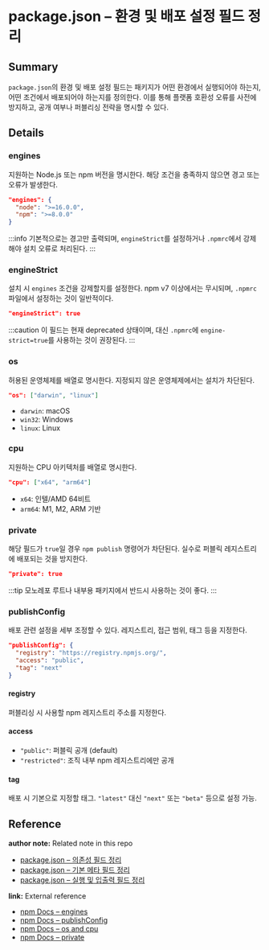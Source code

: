 # package.json – 환경 및 배포 설정 필드 정리

<!--
이 노트는 package.json에서 실행 환경 및 배포 제어를 위해 사용하는 필드들을 정리한 것이다.
Node.js 및 npm 버전 제약, 지원 운영체제, private 패키지 설정, 배포 레지스트리 등을 포함한다.
-->

## Summary

`package.json`의 환경 및 배포 설정 필드는 패키지가 어떤 환경에서 실행되어야 하는지, 어떤 조건에서 배포되어야 하는지를 정의한다. 이를 통해 플랫폼 호환성 오류를 사전에 방지하고, 공개 여부나 퍼블리싱 전략을 명시할 수 있다.

## Details

### engines

지원하는 Node.js 또는 npm 버전을 명시한다. 해당 조건을 충족하지 않으면 경고 또는 오류가 발생한다.

```json
"engines": {
  "node": ">=16.0.0",
  "npm": ">=8.0.0"
}
```

:::info 기본적으로는 경고만 출력되며, `engineStrict`를 설정하거나 `.npmrc`에서 강제해야 설치 오류로 처리된다. :::

### engineStrict

설치 시 `engines` 조건을 강제할지를 설정한다. npm v7 이상에서는 무시되며, `.npmrc` 파일에서 설정하는 것이 일반적이다.

```json
"engineStrict": true
```

:::caution 이 필드는 현재 deprecated 상태이며, 대신 `.npmrc`에 `engine-strict=true`를 사용하는 것이 권장된다. :::

### os

허용된 운영체제를 배열로 명시한다. 지정되지 않은 운영체제에서는 설치가 차단된다.

```json
"os": ["darwin", "linux"]
```

- `darwin`: macOS
- `win32`: Windows
- `linux`: Linux

### cpu

지원하는 CPU 아키텍처를 배열로 명시한다.

```json
"cpu": ["x64", "arm64"]
```

- `x64`: 인텔/AMD 64비트
- `arm64`: M1, M2, ARM 기반

### private

해당 필드가 `true`일 경우 `npm publish` 명령어가 차단된다. 실수로 퍼블릭 레지스트리에 배포되는 것을 방지한다.

```json
"private": true
```

:::tip 모노레포 루트나 내부용 패키지에서 반드시 사용하는 것이 좋다. :::

### publishConfig

배포 관련 설정을 세부 조정할 수 있다. 레지스트리, 접근 범위, 태그 등을 지정한다.

```json
"publishConfig": {
  "registry": "https://registry.npmjs.org/",
  "access": "public",
  "tag": "next"
}
```

#### registry

퍼블리싱 시 사용할 npm 레지스트리 주소를 지정한다.

#### access

- `"public"`: 퍼블릭 공개 (default)
- `"restricted"`: 조직 내부 npm 레지스트리에만 공개

#### tag

배포 시 기본으로 지정할 태그. `"latest"` 대신 `"next"` 또는 `"beta"` 등으로 설정 가능.

## Reference

**author note:** Related note in this repo

- [package.json – 의존성 필드 정리](./dependencies_flieds.md)
- [package.json – 기본 메타 필드 정리](./meta_fields.md)
- [package.json – 실행 및 입출력 필드 정리](./runtime_io_fields.md)

**link:** External reference

- [npm Docs – engines](https://docs.npmjs.com/cli/v11/configuring-npm/package-json#engines)
- [npm Docs – publishConfig](https://docs.npmjs.com/cli/v11/using-npm/config#publishconfig)
- [npm Docs – os and cpu](https://docs.npmjs.com/cli/v11/configuring-npm/package-json#os)
- [npm Docs – private](https://docs.npmjs.com/cli/v11/configuring-npm/package-json#private)
